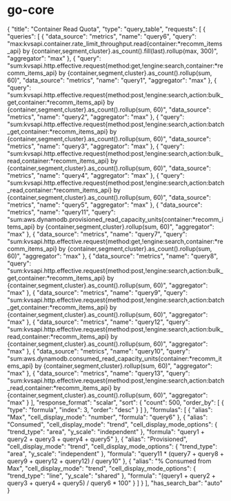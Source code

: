 # go-core

{
    "title": "Container Read Quota",
    "type": "query_table",
    "requests": [
        {
            "queries": [
                {
                    "data_source": "metrics",
                    "name": "query6",
                    "query": "max:kvsapi.container.rate_limit_throughput.read{container:*recomm_items_api} by {container,segment,cluster}.as_count().fill(last).rollup(max, 300)",
                    "aggregator": "max"
                },
                {
                    "query": "sum:kvsapi.http.effective.request{method:get,!engine:search,container:*recomm_items_api} by {container,segment,cluster}.as_count().rollup(sum, 60)",
                    "data_source": "metrics",
                    "name": "query1",
                    "aggregator": "max"
                },
                {
                    "query": "sum:kvsapi.http.effective.request{method:post,!engine:search,action:bulk_get,container:*recomm_items_api} by {container,segment,cluster}.as_count().rollup(sum, 60)",
                    "data_source": "metrics",
                    "name": "query2",
                    "aggregator": "max"
                },
                {
                    "query": "sum:kvsapi.http.effective.request{method:post,!engine:search,action:batch_get,container:*recomm_items_api} by {container,segment,cluster}.as_count().rollup(sum, 60)",
                    "data_source": "metrics",
                    "name": "query3",
                    "aggregator": "max"
                },
                {
                    "query": "sum:kvsapi.http.effective.request{method:post,!engine:search,action:bulk_read,container:*recomm_items_api} by {container,segment,cluster}.as_count().rollup(sum, 60)",
                    "data_source": "metrics",
                    "name": "query4",
                    "aggregator": "max"
                },
                {
                    "query": "sum:kvsapi.http.effective.request{method:post,!engine:search,action:batch_read,container:*recomm_items_api} by {container,segment,cluster}.as_count().rollup(sum, 60)",
                    "data_source": "metrics",
                    "name": "query5",
                    "aggregator": "max"
                },
                {
                    "data_source": "metrics",
                    "name": "query11",
                    "query": "sum:aws.dynamodb.provisioned_read_capacity_units{container:*recomm_items_api} by {container,segment,cluster}.rollup(sum, 60)",
                    "aggregator": "max"
                },
                {
                    "data_source": "metrics",
                    "name": "query7",
                    "query": "sum:kvsapi.http.effective.request{method:get,!engine:search,container:*recomm_items_api} by {container,segment,cluster}.as_count().rollup(sum, 60)",
                    "aggregator": "max"
                },
                {
                    "data_source": "metrics",
                    "name": "query8",
                    "query": "sum:kvsapi.http.effective.request{method:post,!engine:search,action:bulk_get,container:*recomm_items_api} by {container,segment,cluster}.as_count().rollup(sum, 60)",
                    "aggregator": "max"
                },
                {
                    "data_source": "metrics",
                    "name": "query9",
                    "query": "sum:kvsapi.http.effective.request{method:post,!engine:search,action:batch_get,container:*recomm_items_api} by {container,segment,cluster}.as_count().rollup(sum, 60)",
                    "aggregator": "max"
                },
                {
                    "data_source": "metrics",
                    "name": "query12",
                    "query": "sum:kvsapi.http.effective.request{method:post,!engine:search,action:bulk_read,container:*recomm_items_api} by {container,segment,cluster}.as_count().rollup(sum, 60)",
                    "aggregator": "max"
                },
                {
                    "data_source": "metrics",
                    "name": "query10",
                    "query": "sum:aws.dynamodb.consumed_read_capacity_units{container:*recomm_items_api} by {container,segment,cluster}.rollup(sum, 60)",
                    "aggregator": "max"
                },
                {
                    "data_source": "metrics",
                    "name": "query13",
                    "query": "sum:kvsapi.http.effective.request{method:post,!engine:search,action:batch_read,container:*recomm_items_api} by {container,segment,cluster}.as_count().rollup(sum, 60)",
                    "aggregator": "max"
                }
            ],
            "response_format": "scalar",
            "sort": {
                "count": 500,
                "order_by": [
                    {
                        "type": "formula",
                        "index": 3,
                        "order": "desc"
                    }
                ]
            },
            "formulas": [
                {
                    "alias": "Max",
                    "cell_display_mode": "number",
                    "formula": "query6"
                },
                {
                    "alias": "Consumed",
                    "cell_display_mode": "trend",
                    "cell_display_mode_options": {
                        "trend_type": "area",
                        "y_scale": "independent"
                    },
                    "formula": "query1 + query2 + query3 + query4 + query5"
                },
                {
                    "alias": "Provisioned",
                    "cell_display_mode": "trend",
                    "cell_display_mode_options": {
                        "trend_type": "area",
                        "y_scale": "independent"
                    },
                    "formula": "query11 * (query7 + query8 + query9 + query12 + query12) / query10"
                },
                {
                    "alias": "% Consumed from Max",
                    "cell_display_mode": "trend",
                    "cell_display_mode_options": {
                        "trend_type": "line",
                        "y_scale": "shared"
                    },
                    "formula": "(query1 + query2 + query3 + query4 + query5) / query6 * 100"
                }
            ]
        }
    ],
    "has_search_bar": "auto"
}
